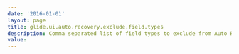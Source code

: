 ```yaml
---
date: '2016-01-01'
layout: page
title: glide.ui.auto.recovery.exclude.field.types
description: Comma separated list of field types to exclude from Auto Recovery 
value:  
---
```

